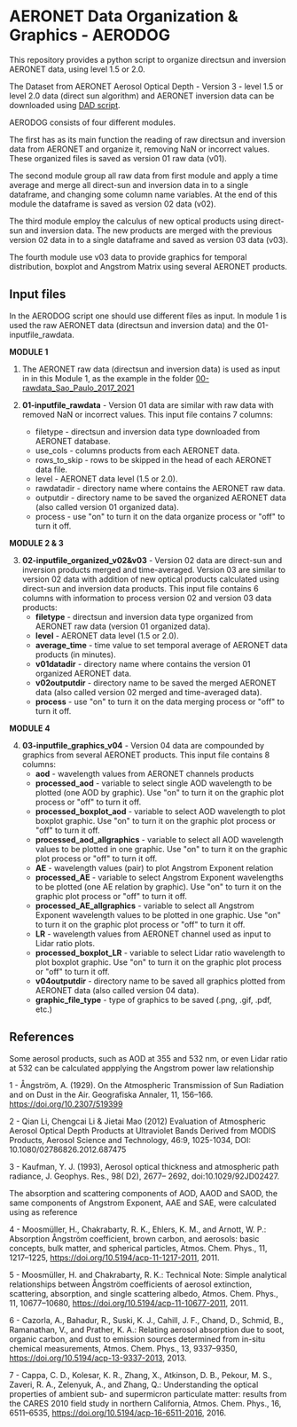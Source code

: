 # AERONET Data Organization & Graphics - AERODOG

This repository provides a python script to organize directsun and inversion AERONET data, using level 1.5 or 2.0. 

The Dataset from AERONET Aerosol Optical Depth - Version 3 - level 1.5 or level 2.0 data (direct sun algorithm) and AERONET inversion data can be downloaded using [DAD script](https://github.com/inciteleal/dad_download_aeronet_data).

AERODOG consists of four different modules. 

The first has as its main function the reading of raw directsun and inversion data from AERONET and organize it, removing NaN or incorrect values.
These organized files is saved as version 01 raw data (v01).

The second module group all raw data from first module and apply a time average and merge all direct-sun and inversion data in to a single dataframe, and changing some column name variables. At the end of this module the dataframe is saved as version 02 data (v02).

The third module employ the calculus of new optical products using direct-sun and inversion data. The new products are merged with the previous version 02 data in to a single dataframe and saved as version 03 data (v03). 

The fourth module use v03 data to provide graphics for temporal distribution, boxplot and Angstrom Matrix using several AERONET products.

## Input files

In the AERODOG script one should use different files as input. In module 1 is used the raw AERONET data (directsun and inversion data) and the 01-inputfile_rawdata.

**MODULE 1**

1. The AERONET raw data (directsun and inversion data) is used as input in in this Module 1, as the example in the folder [00-rawdata_Sao_Paulo_2017_2021](https://github.com/inciteleal/aerodog_incite/tree/master/00-rawdata_Sao_Paulo_2017_2021)

2. **01-inputfile_rawdata** - Version 01 data are similar with raw data with removed NaN or incorrect values. This input file contains 7 columns:
   - filetype - directsun and inversion data type downloaded from AERONET database.
   - use_cols - columns products from each AERONET data.
   - rows_to_skip - rows to be skipped in the head of each AERONET data file.
   - level - AERONET data level (1.5 or 2.0).
   - rawdatadir - directory name where contains the AERONET raw data.
   - outputdir - directory name to be saved the organized AERONET data (also called version 01 organized data).
   - process - use "on" to turn it on the data organize process or "off" to turn it off.

**MODULE 2 & 3**

3. **02-inputfile_organized_v02&v03** - Version 02 data are direct-sun and inversion products merged and time-averaged. Version 03 are similar to version 02 data with addition of new optical products calculated using direct-sun and inversion data products. This input file contains 6 columns with information to process version 02 and version 03 data products:
   - **filetype** - directsun and inversion data type organized from AERONET raw data (version 01 organized data). 
   - **level** - AERONET data level (1.5 or 2.0).
   - **average_time** - time value to set temporal average of AERONET data products (in minutes).
   - **v01datadir** - directory name where contains the version 01 organized AERONET data.
   - **v02outputdir** - directory name to be saved the merged AERONET data (also called version 02 merged and time-averaged data).
   - **process** - use "on" to turn it on the data merging process or "off" to turn it off.

**MODULE 4**

4. **03-inputfile_graphics_v04** - Version 04 data are compounded by graphics from several AERONET products. This input file contains 8 columns:
   - **aod** - wavelength values from AERONET channels products
   - **processed_aod** - variable to select single AOD wavelength to be plotted (one AOD by graphic). Use "on" to turn it on the graphic plot process or "off" to turn it off.
   - **processed_boxplot_aod** - variable to select AOD wavelength to plot boxplot graphic. Use "on" to turn it on the graphic plot process or "off" to turn it off.
   - **processed_aod_allgraphics** - variable to select all AOD wavelength values to be plotted in one graphic. Use "on" to turn it on the graphic plot process or "off" to turn it off.
   - **AE** - wavelength values (pair) to plot Angstrom Exponent relation
   - **processed_AE** - variable to select Angstrom Exponent wavelengths to be plotted (one AE relation by graphic). Use "on" to turn it on the graphic plot process or "off" to turn it off.
   - **processed_AE_allgraphics** - variable to select all Angstrom Exponent wavelength values to be plotted in one graphic. Use "on" to turn it on the graphic plot process or "off" to turn it off.
   - **LR** - wavelength values from AERONET channel used as input to Lidar ratio plots.
   - **processed_boxplot_LR** - variable to select Lidar ratio wavelength to plot boxplot graphic. Use "on" to turn it on the graphic plot process or "off" to turn it off.
   - **v04outputdir** - directory name to be saved all graphics plotted from AERONET data (also called version 04 data).
   - **graphic_file_type** - type of graphics to be saved (.png, .gif, .pdf, etc.)
   
   
## References

Some aerosol products, such as AOD at 355 and 532 nm, or even Lidar ratio at 532 can be calculated appplying the Angstrom power law relationship

1 - Ångström, A. (1929). On the Atmospheric Transmission of Sun Radiation and on Dust in the Air. Geografiska Annaler, 11, 156–166. https://doi.org/10.2307/519399

2 - Qian Li, Chengcai Li & Jietai Mao (2012) Evaluation of Atmospheric Aerosol Optical Depth Products at Ultraviolet Bands Derived from MODIS Products, Aerosol Science and Technology, 46:9, 1025-1034, DOI: 10.1080/02786826.2012.687475

3 - Kaufman, Y. J. (1993), Aerosol optical thickness and atmospheric path radiance, J. Geophys. Res., 98( D2), 2677– 2692, doi:10.1029/92JD02427.

The absorption and scattering components of AOD, AAOD and SAOD, the same components of Angstrom Exponent, AAE and SAE, were calculated using as reference 

4 - Moosmüller, H., Chakrabarty, R. K., Ehlers, K. M., and Arnott, W. P.: Absorption Ångström coefficient, brown carbon, and aerosols: basic concepts, bulk matter, and spherical particles, Atmos. Chem. Phys., 11, 1217–1225, https://doi.org/10.5194/acp-11-1217-2011, 2011.

5 - Moosmüller, H. and Chakrabarty, R. K.: Technical Note: Simple analytical relationships between Ångström coefficients of aerosol extinction, scattering, 
absorption, and single scattering albedo, Atmos. Chem. Phys., 11, 10677–10680, https://doi.org/10.5194/acp-11-10677-2011, 2011.

6 - Cazorla, A., Bahadur, R., Suski, K. J., Cahill, J. F., Chand, D., Schmid, B., Ramanathan, V., and Prather, K. A.: Relating aerosol absorption due to soot, organic carbon, and dust to emission sources determined from in-situ chemical measurements, Atmos. Chem. Phys., 13, 9337–9350, 
https://doi.org/10.5194/acp-13-9337-2013, 2013.

7 - Cappa, C. D., Kolesar, K. R., Zhang, X., Atkinson, D. B., Pekour, M. S., Zaveri, R. A., Zelenyuk, A., and Zhang, Q.: Understanding the optical properties of ambient sub- and supermicron particulate matter: results from the CARES 2010 field study in northern California, Atmos. Chem. Phys., 16, 6511–6535, 
https://doi.org/10.5194/acp-16-6511-2016, 2016.



